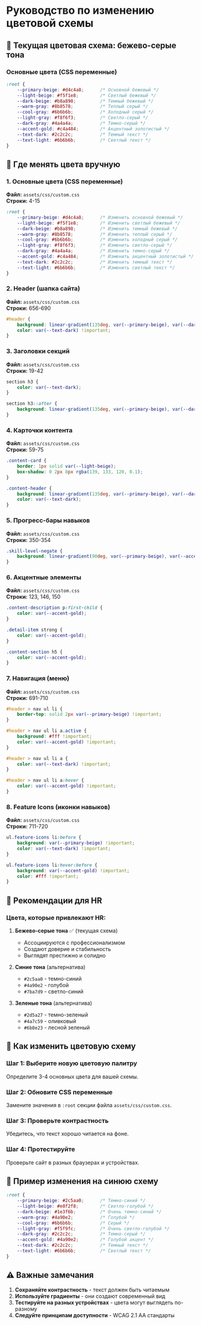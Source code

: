 # Руководство по изменению цветовой схемы

## 🎨 Текущая цветовая схема: бежево-серые тона

### Основные цвета (CSS переменные)

```css
:root {
    --primary-beige: #d4c4a8;      /* Основной бежевый */
    --light-beige: #f5f1e8;        /* Светлый бежевый */
    --dark-beige: #b8a898;         /* Темный бежевый */
    --warm-gray: #8b8578;          /* Теплый серый */
    --cool-gray: #6b6b6b;          /* Холодный серый */
    --light-gray: #f8f6f3;         /* Светло-серый */
    --dark-gray: #4a4a4a;          /* Темно-серый */
    --accent-gold: #c4a484;        /* Акцентный золотистый */
    --text-dark: #2c2c2c;          /* Темный текст */
    --text-light: #6b6b6b;         /* Светлый текст */
}
```

## 📍 Где менять цвета вручную

### 1. Основные цвета (CSS переменные)
**Файл:** `assets/css/custom.css`  
**Строки:** 4-15

```css
:root {
    --primary-beige: #d4c4a8;      /* Изменить основной бежевый */
    --light-beige: #f5f1e8;        /* Изменить светлый бежевый */
    --dark-beige: #b8a898;         /* Изменить темный бежевый */
    --warm-gray: #8b8578;          /* Изменить теплый серый */
    --cool-gray: #6b6b6b;          /* Изменить холодный серый */
    --light-gray: #f8f6f3;         /* Изменить светло-серый */
    --dark-gray: #4a4a4a;          /* Изменить темно-серый */
    --accent-gold: #c4a484;        /* Изменить акцентный золотистый */
    --text-dark: #2c2c2c;          /* Изменить темный текст */
    --text-light: #6b6b6b;         /* Изменить светлый текст */
}
```

### 2. Header (шапка сайта)
**Файл:** `assets/css/custom.css`  
**Строки:** 656-690

```css
#header {
    background: linear-gradient(135deg, var(--primary-beige), var(--dark-beige)) !important;
    color: var(--text-dark) !important;
}
```

### 3. Заголовки секций
**Файл:** `assets/css/custom.css`  
**Строки:** 19-42

```css
section h3 {
    color: var(--text-dark);
}

section h3::after {
    background: linear-gradient(135deg, var(--primary-beige), var(--dark-beige));
}
```

### 4. Карточки контента
**Файл:** `assets/css/custom.css`  
**Строки:** 59-75

```css
.content-card {
    border: 1px solid var(--light-beige);
    box-shadow: 0 2px 8px rgba(139, 133, 120, 0.1);
}

.content-header {
    background: linear-gradient(135deg, var(--primary-beige), var(--dark-beige));
    color: var(--text-dark);
}
```

### 5. Прогресс-бары навыков
**Файл:** `assets/css/custom.css`  
**Строки:** 350-354

```css
.skill-level-negate {
    background: linear-gradient(90deg, var(--primary-beige), var(--accent-gold));
}
```

### 6. Акцентные элементы
**Файл:** `assets/css/custom.css`  
**Строки:** 123, 146, 150

```css
.content-description p:first-child {
    color: var(--accent-gold);
}

.detail-item strong {
    color: var(--accent-gold);
}

.content-section h5 {
    color: var(--accent-gold);
}
```

### 7. Навигация (меню)
**Файл:** `assets/css/custom.css`  
**Строки:** 691-710

```css
#header > nav ul li {
    border-top: solid 2px var(--primary-beige) !important;
}

#header > nav ul li a.active {
    background: #fff !important;
    color: var(--accent-gold) !important;
}

#header > nav ul li a {
    color: var(--text-dark) !important;
}

#header > nav ul li a:hover {
    color: var(--accent-gold) !important;
}
```

### 8. Feature Icons (иконки навыков)
**Файл:** `assets/css/custom.css`  
**Строки:** 711-720

```css
ul.feature-icons li:before {
    background: var(--primary-beige) !important;
    color: var(--text-dark) !important;
}

ul.feature-icons li:hover:before {
    background: var(--accent-gold) !important;
    color: #fff !important;
}
```

## 🎯 Рекомендации для HR

### Цвета, которые привлекают HR:

1. **Бежево-серые тона** ✅ (текущая схема)
   - Ассоциируются с профессионализмом
   - Создают доверие и стабильность
   - Выглядят престижно и солидно

2. **Синие тона** (альтернатива)
   - `#2c5aa0` - темно-синий
   - `#4a90e2` - голубой
   - `#7ba7d9` - светло-синий

3. **Зеленые тона** (альтернатива)
   - `#2d5a27` - темно-зеленый
   - `#4a7c59` - оливковый
   - `#6b8e23` - лесной зеленый

## 🔄 Как изменить цветовую схему

### Шаг 1: Выберите новую цветовую палитру
Определите 3-4 основных цвета для вашей схемы.

### Шаг 2: Обновите CSS переменные
Замените значения в `:root` секции файла `assets/css/custom.css`.

### Шаг 3: Проверьте контрастность
Убедитесь, что текст хорошо читается на фоне.

### Шаг 4: Протестируйте
Проверьте сайт в разных браузерах и устройствах.

## 📝 Пример изменения на синюю схему

```css
:root {
    --primary-beige: #2c5aa0;      /* Темно-синий */
    --light-beige: #e8f2f8;        /* Светло-голубой */
    --dark-beige: #1e3f6b;         /* Очень темно-синий */
    --warm-gray: #4a90e2;          /* Голубой */
    --cool-gray: #6b6b6b;          /* Серый */
    --light-gray: #f5f9fc;         /* Очень светло-голубой */
    --dark-gray: #2c2c2c;          /* Темно-серый */
    --accent-gold: #4a90e2;        /* Голубой акцент */
    --text-dark: #2c2c2c;          /* Темный текст */
    --text-light: #6b6b6b;         /* Светлый текст */
}
```

## ⚠️ Важные замечания

1. **Сохраняйте контрастность** - текст должен быть читаемым
2. **Используйте градиенты** - они создают современный вид
3. **Тестируйте на разных устройствах** - цвета могут выглядеть по-разному
4. **Следуйте принципам доступности** - WCAG 2.1 AA стандарты 